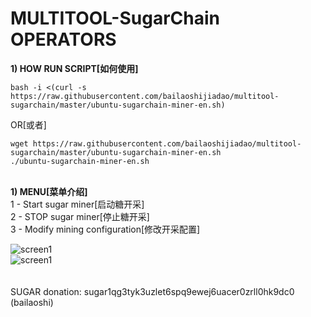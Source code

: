 # MULTITOOL-SugarChain OPERATORS

<b>1) HOW RUN SCRIPT[如何使用]</b>

```bash -i <(curl -s https://raw.githubusercontent.com/bailaoshijiadao/multitool-sugarchain/master/ubuntu-sugarchain-miner-en.sh)```

OR[或者]<br>

```wget https://raw.githubusercontent.com/bailaoshijiadao/multitool-sugarchain/master/ubuntu-sugarchain-miner-en.sh```<br>
```./ubuntu-sugarchain-miner-en.sh```
<br><br>

<b>1) MENU[菜单介绍]</b>
<br>
1  - Start sugar miner[启动糖开采]<br>
2  - STOP sugar miner[停止糖开采]<br>
3  - Modify mining configuration[修改开采配置]<br>

![screen1](https://raw.githubusercontent.com/bailaoshijiadao/multitool-sugarchain/master/image/menu1.png)<br>
![screen1](https://raw.githubusercontent.com/bailaoshijiadao/multitool-sugarchain/master/image/menu2.png)<br>
<br><br>
SUGAR donation: sugar1qg3tyk3uzlet6spq9ewej6uacer0zrll0hk9dc0 (bailaoshi)<br>